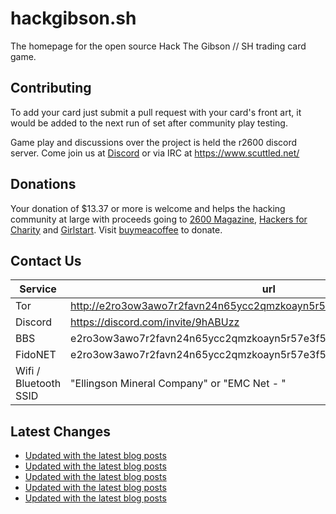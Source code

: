 # hackgibson.sh
The homepage for the open source Hack The Gibson // SH trading card game.


## Contributing

To add your card just submit a pull request with your card's front art, it would be added to the next run of set after community play testing.

Game play and discussions over the project is held the r2600 discord server. Come join us at [Discord](https://discord.com/invite/9hABUzz) or via IRC at https://www.scuttled.net/


## Donations

Your donation of $13.37 or more is welcome and helps the hacking community at large with proceeds going to [2600 Magazine](https://2600.com/), [Hackers for Charity](https://hackersforcharity.org) and [Girlstart](https://girlstart.org).  Visit [buymeacoffee](https://www.buymeacoffee.com/hackgibson.sh) to donate.


## Contact Us

Service | url
-|-
Tor | http://e2ro3ow3awo7r2favn24n65ycc2qmzkoayn5r57e3f56nvjwdcgg32ad.onion
Discord | https://discord.com/invite/9hABUzz
BBS | e2ro3ow3awo7r2favn24n65ycc2qmzkoayn5r57e3f56nvjwdcgg32ad.onion:23
FidoNET | e2ro3ow3awo7r2favn24n65ycc2qmzkoayn5r57e3f56nvjwdcgg32ad.onion:24554
Wifi / Bluetooth SSID | "Ellingson Mineral Company" or "EMC Net - <fidonet address>"

## Latest Changes
<!-- BLOG-POST-LIST:START -->
- [Updated with the latest blog posts](https://github.com/DFW2600/hackgibson.sh/commit/804f2c43fd6ff2a59b3579c461016298bb668e79)
- [Updated with the latest blog posts](https://github.com/DFW2600/hackgibson.sh/commit/a17b1d7fdb511fb2e91bb89a23985424fcc083cc)
- [Updated with the latest blog posts](https://github.com/DFW2600/hackgibson.sh/commit/cee90c104b75306b4ef0c2325fc7dbbfd25d5499)
- [Updated with the latest blog posts](https://github.com/DFW2600/hackgibson.sh/commit/9690cd10f9fb365ad1539e8b6115a7cdbac77274)
- [Updated with the latest blog posts](https://github.com/DFW2600/hackgibson.sh/commit/f3e533b82cf2aac21169c36dd6842790037c02f5)
<!-- BLOG-POST-LIST:END -->
